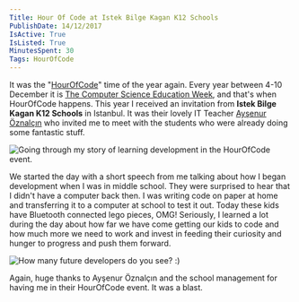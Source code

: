 ```yaml
---
Title: Hour Of Code at Istek Bilge Kagan K12 Schools
PublishDate: 14/12/2017
IsActive: True
IsListed: True
MinutesSpent: 30
Tags: HourOfCode
---
```


It was the "[HourOfCode](https://hourofcode.com/)" time of the year again. Every year between 4-10 December it is [The Computer Science Education Week](https://csedweek.org/), and that's when HourOfCode happens. This year I received an invitation from **Istek Bilge Kagan K12 Schools** in Istanbul.  It was their lovely IT Teacher [Ayşenur Öznalçın](https://twitter.com/aysenurrlive) who invited me to meet with the students who were already doing some fantastic stuff. 

![Going through my story of learning development in the HourOfCode event.](media/HourOfCode-Istek-Bilge-Kagan/hourofcode.jpg)


We started the day with a short speech from me talking about how I began development when I was in middle school. They were surprised to hear that I didn't have a computer back then. I was writing code on paper at home and transferring it to a computer at school to test it out. Today these kids have Bluetooth connected lego pieces, OMG! Seriously, I learned a lot during the day about how far we have come getting our kids to code and how much more we need to work and invest in feeding their curiosity and hunger to progress and push them forward. 

![How many future developers do you see? :)](media/HourOfCode-Istek-Bilge-Kagan/hourofcode2.jpg)

Again, huge thanks to Ayşenur Öznalçın and the school management for having me in their HourOfCode event. It was a blast. 
